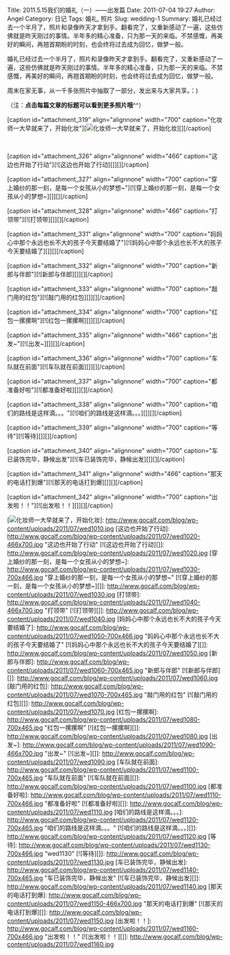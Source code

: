 Title: 2011.5.15我们的婚礼（一）——出发篇
Date: 2011-07-04 19:27
Author: Angel
Category: 日记
Tags: 婚礼, 照片
Slug: wedding-1
Summary: 婚礼已经过去一个半月了，照片和录像昨天才拿到手。翻看完了，又重新感动了一遍，这些仿佛就是昨天刚过的事情。半年多的精心准备，只为那一天的来临。不禁感慨，再美好的瞬间，再翘首期盼的时刻，也会终将过去成为回忆，做梦一般。

婚礼已经过去一个半月了，照片和录像昨天才拿到手。翻看完了，又重新感动了一遍，这些仿佛就是昨天刚过的事情。半年多的精心准备，只为那一天的来临。不禁感慨，再美好的瞬间，再翘首期盼的时刻，也会终将过去成为回忆，做梦一般。

周末在家无事，从一千多张照片中抽取了一部分，发出来与大家共享。：)

（注：**点击每篇文章的标题可以看到更多照片哦**^^）

[caption id="attachment_319" align="alignnone" width="700"
caption="化妆师一大早就来了，开始化妆"][![化妆师一大早就来了，开始化妆][]][][/caption]

<!--more-->  

[caption id="attachment_326" align="alignnone" width="466"
caption="这边也开始了行动"][![这边也开始了行动][]][][/caption]

[caption id="attachment_327" align="alignnone" width="700"
caption="穿上婚纱的那一刻，是每一个女孩从小的梦想~"][![穿上婚纱的那一刻，是每一个女孩从小的梦想~][]][][/caption]

[caption id="attachment_328" align="alignnone" width="466"
caption="打领带"][![打领带][]][][/caption]

[caption id="attachment_331" align="alignnone" width="700"
caption="妈妈心中那个永远也长不大的孩子今天要结婚了"][![妈妈心中那个永远也长不大的孩子今天要结婚了][]][][/caption]

[caption id="attachment_332" align="alignnone" width="700"
caption="新郎与伴郎"][![新郎与伴郎][]][][/caption]

[caption id="attachment_333" align="alignnone" width="700"
caption="敲门用的红包"][![敲门用的红包][]][][/caption]

[caption id="attachment_334" align="alignnone" width="700"
caption="红包一摞摞啊"][![红包一摞摞啊][]][][/caption]

[caption id="attachment_335" align="alignnone" width="466"
caption="出发~"][![出发~][]][][/caption]

[caption id="attachment_336" align="alignnone" width="700"
caption="车队就在前面"][![车队就在前面][]][][/caption]

[caption id="attachment_337" align="alignnone" width="700"
caption="都准备好啦"][![都准备好啦][]][][/caption]

[caption id="attachment_338" align="alignnone" width="700"
caption="咱们的路线是这样滴。。。"][![咱们的路线是这样滴。。。][]][][/caption]

[caption id="attachment_339" align="alignnone" width="700"
caption="等待"][![等待][]][][/caption]

[caption id="attachment_340" align="alignnone" width="700"
caption="车已装饰完毕，静候出发"][![车已装饰完毕，静候出发][]][][/caption]

[caption id="attachment_341" align="alignnone" width="466"
caption="那天的电话打到爆"][![那天的电话打到爆][]][][/caption]

[caption id="attachment_342" align="alignnone" width="700"
caption="出发啦！！"][![出发啦！！][]][][/caption]

  [化妆师一大早就来了，开始化妆]: http://www.gocalf.com/blog/wp-content/uploads/2011/07/wed1010-700x466.jpg
    "化妆师一大早就来了，开始化妆"
  [![化妆师一大早就来了，开始化妆][]]: http://www.gocalf.com/blog/wp-content/uploads/2011/07/wed1010.jpg
  [这边也开始了行动]: http://www.gocalf.com/blog/wp-content/uploads/2011/07/wed1020-466x700.jpg
    "这边也开始了行动"
  [![这边也开始了行动][]]: http://www.gocalf.com/blog/wp-content/uploads/2011/07/wed1020.jpg
  [穿上婚纱的那一刻，是每一个女孩从小的梦想~]: http://www.gocalf.com/blog/wp-content/uploads/2011/07/wed1030-700x466.jpg
    "穿上婚纱的那一刻，是每一个女孩从小的梦想~"
  [![穿上婚纱的那一刻，是每一个女孩从小的梦想~][]]: http://www.gocalf.com/blog/wp-content/uploads/2011/07/wed1030.jpg
  [打领带]: http://www.gocalf.com/blog/wp-content/uploads/2011/07/wed1040-466x700.jpg
    "打领带"
  [![打领带][]]: http://www.gocalf.com/blog/wp-content/uploads/2011/07/wed1040.jpg
  [妈妈心中那个永远也长不大的孩子今天要结婚了]: http://www.gocalf.com/blog/wp-content/uploads/2011/07/wed1050-700x466.jpg
    "妈妈心中那个永远也长不大的孩子今天要结婚了"
  [![妈妈心中那个永远也长不大的孩子今天要结婚了][]]: http://www.gocalf.com/blog/wp-content/uploads/2011/07/wed1050.jpg
  [新郎与伴郎]: http://www.gocalf.com/blog/wp-content/uploads/2011/07/wed1060-700x465.jpg
    "新郎与伴郎"
  [![新郎与伴郎][]]: http://www.gocalf.com/blog/wp-content/uploads/2011/07/wed1060.jpg
  [敲门用的红包]: http://www.gocalf.com/blog/wp-content/uploads/2011/07/wed1070-700x465.jpg
    "敲门用的红包"
  [![敲门用的红包][]]: http://www.gocalf.com/blog/wp-content/uploads/2011/07/wed1070.jpg
  [红包一摞摞啊]: http://www.gocalf.com/blog/wp-content/uploads/2011/07/wed1080-700x465.jpg
    "红包一摞摞啊"
  [![红包一摞摞啊][]]: http://www.gocalf.com/blog/wp-content/uploads/2011/07/wed1080.jpg
  [出发~]: http://www.gocalf.com/blog/wp-content/uploads/2011/07/wed1090-466x700.jpg
    "出发~"
  [![出发~][]]: http://www.gocalf.com/blog/wp-content/uploads/2011/07/wed1090.jpg
  [车队就在前面]: http://www.gocalf.com/blog/wp-content/uploads/2011/07/wed1100-700x465.jpg
    "车队就在前面"
  [![车队就在前面][]]: http://www.gocalf.com/blog/wp-content/uploads/2011/07/wed1100.jpg
  [都准备好啦]: http://www.gocalf.com/blog/wp-content/uploads/2011/07/wed1110-700x466.jpg
    "都准备好啦"
  [![都准备好啦][]]: http://www.gocalf.com/blog/wp-content/uploads/2011/07/wed1110.jpg
  [咱们的路线是这样滴。。。]: http://www.gocalf.com/blog/wp-content/uploads/2011/07/wed1120-700x465.jpg
    "咱们的路线是这样滴。。。"
  [![咱们的路线是这样滴。。。][]]: http://www.gocalf.com/blog/wp-content/uploads/2011/07/wed1120.jpg
  [等待]: http://www.gocalf.com/blog/wp-content/uploads/2011/07/wed1130-700x466.jpg
    "wed1130"
  [![等待][]]: http://www.gocalf.com/blog/wp-content/uploads/2011/07/wed1130.jpg
  [车已装饰完毕，静候出发]: http://www.gocalf.com/blog/wp-content/uploads/2011/07/wed1140-700x465.jpg
    "车已装饰完毕，静候出发"
  [![车已装饰完毕，静候出发][]]: http://www.gocalf.com/blog/wp-content/uploads/2011/07/wed1140.jpg
  [那天的电话打到爆]: http://www.gocalf.com/blog/wp-content/uploads/2011/07/wed1150-466x700.jpg
    "那天的电话打到爆"
  [![那天的电话打到爆][]]: http://www.gocalf.com/blog/wp-content/uploads/2011/07/wed1150.jpg
  [出发啦！！]: http://www.gocalf.com/blog/wp-content/uploads/2011/07/wed1160-700x466.jpg
    "出发啦！！"
  [![出发啦！！][]]: http://www.gocalf.com/blog/wp-content/uploads/2011/07/wed1160.jpg
